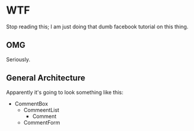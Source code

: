 # WTF

Stop reading this; I am just doing that dumb facebook tutorial on this thing.

## OMG

Seriously.


## General Architecture 

Apparently it's going to look something like this: 

- CommentBox
  - CommeentList
    - Comment
  - CommentForm
